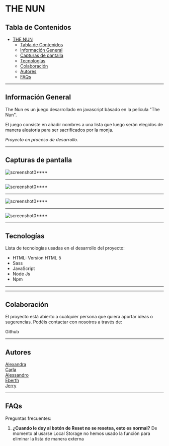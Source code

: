 # THE NUN

## Tabla de Contenidos
- [THE NUN](#the-nun)
  - [Tabla de Contenidos](#tabla-de-contenidos)
  - [Información General](#información-general)
  - [Capturas de pantalla](#capturas-de-pantalla)
  - [Tecnologías](#tecnologías)
  - [Colaboración](#colaboración)
  - [Autores](#autores)
  - [FAQs](#faqs)

***
## Información General
The Nun es un juego desarrollado en javascript básado en la película "The Nun". 

El juego consiste en añadir nombres a una lista que luego serán elegidos de manera aleatoria para ser sacrificados por la monja.

*Proyecto en proceso de desarrollo.*   

***

## Capturas de pantalla

![screenshot0****](/src/componentes/imagenes/screenshoot01.png)
***
![screenshot0****](/src/componentes/imagenes/screenshoot02.png)
***
![screenshot0****](/src/componentes/imagenes/screenshoot03.png)

***
![screenshot0****](/src/componentes/imagenes/screenshoot04.png)

***
## Tecnologías
Lista de tecnologías usadas en el desarrollo del proyecto:
* HTML: Version HTML 5
* Sass
* JavaScript 
* Node  Js
* Npm 


***


***


## Colaboración
El proyecto está abierto a cualquier persona que quiera aportar ideas o sugerencias. Podéis contactar con nosotros a través de:

Github

***
## Autores 
[Alexandra](https://github.com/AlexandraJaramillo)  
[Carla](https://github.com/carlilu)   
[Alessandro](https://github.com/AlessHub)  
[Eberth](https://github.com/EberthCastro)  
[Jerry](https://github.com/JerryAiyaniyo)  


***
## FAQs

Preguntas frecuentes:
1. **¿Cuando le doy al botón de Reset no se resetea, esto es normal?**
De momento al usarse Local Storage no hemos usado la función para eliminar la lista de manera externa




